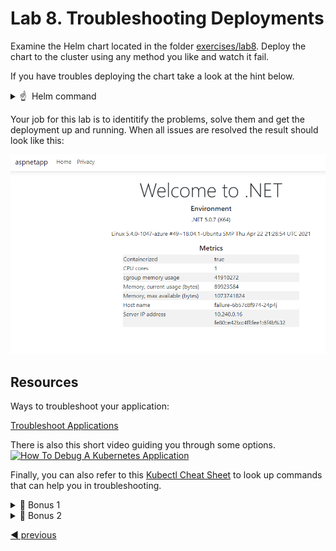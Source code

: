 # Lab 8. Troubleshooting Deployments

Examine the Helm chart located in the folder [exercises/lab8](../../exercises/lab8). Deploy the chart to the cluster using any method you like and watch it fail. 

If you have troubles deploying the chart take a look at the hint below.

<!-- markdownlint-disable MD033 -->
<p>
<details>
  <summary>&#x261d; &#xfe0f; Helm command </summary>
  <p>One way to deploy the chart is using the helm command like this:</p>

```
helm upgrade failure .\helm\ --install --namespace lab8 --wait --atomic --create-namespace --values .\helm\values.yaml
```
</details>
</p>
<!-- markdownlint-enable MD033 -->

Your job for this lab is to identitify the problems, solve them and get the deployment up and running. When all issues are resolved the result should look like this:

![The working application](./images/result.png)

## Resources

Ways to troubleshoot your application:

[Troubleshoot Applications](https://kubernetes.io/docs/tasks/debug-application-cluster/debug-application/#debugging-pods)

There is also this short video guiding you through some options.
[![How To Debug A Kubernetes Application](https://res.cloudinary.com/marcomontalbano/image/upload/v1623867284/video_to_markdown/images/youtube--aCcIdG82KxA-c05b58ac6eb4c4700831b2b3070cd403.jpg)](https://www.youtube.com/watch?v=aCcIdG82KxA "How To Debug A Kubernetes Application")

Finally, you can also refer to this [Kubectl Cheat Sheet](https://kubernetes.io/docs/reference/kubectl/cheatsheet/) to look up commands that can help you in troubleshooting.

<!-- markdownlint-disable MD033 -->
<details>
  <summary>&#127873; Bonus 1</summary>

- How many problems did you solve?
- What are the symptoms of the problems?
- How did you solve them?

</details>
<!-- markdownlint-enable MD033 -->

<!-- markdownlint-disable MD033 -->
<details>
  <summary>&#127873; Bonus 2</summary>

In the ingress definition, change line 16 to 

```
serviceName: {{ include "failure.name" . }}-service
```

Then deploy the chart and observe that the deployment is not working.

- How can you find out what the problem is?

</details>
<!-- markdownlint-enable MD033 -->

[:arrow_backward: previous](../lab7-deploy/LAB.md)